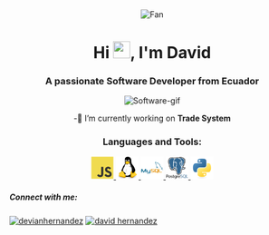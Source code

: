 <div align="center">
<img src="https://github.com/fnky/fnky/raw/fnky/img/fan-1.gif" alt="Fan" align="center">
</div>

<h1 align="center">Hi <img src="https://github.com/raghavk16/raghavk16/blob/master/octo.gif" width="30" height="30"/>, I'm David</h1>
<h3 align="center">A passionate Software Developer from Ecuador</h3>

<div align="center">
<img src="https://c.tenor.com/2fXbn6Xtt0UAAAAC/software-software-development.gif" alt="Software-gif" width="300" height="200"/>


 -🔭 I’m currently working on <b>Trade System</b>
</div>

<div align="center">
<h3>Languages and Tools:</h3>
<p><a href="https://developer.mozilla.org/en-US/docs/Web/JavaScript" target="_blank" rel="noreferrer"> <img src="https://raw.githubusercontent.com/devicons/devicon/master/icons/javascript/javascript-original.svg" alt="javascript" width="40" height="40"/> </a> <a href="https://www.linux.org/" target="_blank" rel="noreferrer"> <img src="https://raw.githubusercontent.com/devicons/devicon/master/icons/linux/linux-original.svg" alt="linux" width="40" height="40"/> </a> <a href="https://www.mysql.com/" target="_blank" rel="noreferrer"> <img src="https://raw.githubusercontent.com/devicons/devicon/master/icons/mysql/mysql-original-wordmark.svg" alt="mysql" width="40" height="40"/> </a> <a href="https://www.postgresql.org" target="_blank" rel="noreferrer"> <img src="https://raw.githubusercontent.com/devicons/devicon/master/icons/postgresql/postgresql-original-wordmark.svg" alt="postgresql" width="40" height="40"/> </a> <a href="https://www.python.org" target="_blank" rel="noreferrer"> <img src="https://raw.githubusercontent.com/devicons/devicon/master/icons/python/python-original.svg" alt="python" width="40" height="40"/> </a> </p>
</div>

<h5 align="left">Connect with me:</h5>
<p align="left">
<a href="https://twitter.com/devianhernandez" target="blank"><img align="center" src="https://raw.githubusercontent.com/rahuldkjain/github-profile-readme-generator/master/src/images/icons/Social/twitter.svg" alt="devianhernandez" height="20" width="30" /></a>
<a href="https://linkedin.com/in/david hernandez" target="blank"><img align="center" src="https://raw.githubusercontent.com/rahuldkjain/github-profile-readme-generator/master/src/images/icons/Social/linked-in-alt.svg" alt="david hernandez" height="20" width="30" /></a>
</p>
